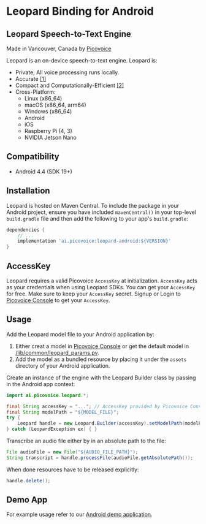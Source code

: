# Leopard Binding for Android

## Leopard Speech-to-Text Engine

Made in Vancouver, Canada by [Picovoice](https://picovoice.ai)

Leopard is an on-device speech-to-text engine. Leopard is:

- Private; All voice processing runs locally.
- Accurate [[1]](https://github.com/Picovoice/speech-to-text-benchmark#results)
- Compact and Computationally-Efficient [[2]](https://github.com/Picovoice/speech-to-text-benchmark#results)
- Cross-Platform:
    - Linux (x86_64)
    - macOS (x86_64, arm64)
    - Windows (x86_64)
    - Android
    - iOS
    - Raspberry Pi (4, 3)
    - NVIDIA Jetson Nano

## Compatibility

- Android 4.4 (SDK 19+)

## Installation

Leopard is hosted on Maven Central. To include the package in your Android project, ensure you have
included `mavenCentral()` in your top-level `build.gradle` file and then add the following to your
app's `build.gradle`:

```groovy
dependencies {
    // ...
    implementation 'ai.picovoice:leopard-android:${VERSION}'
}
```

## AccessKey

Leopard requires a valid Picovoice `AccessKey` at initialization. `AccessKey` acts as your credentials when using Leopard SDKs.
You can get your `AccessKey` for free. Make sure to keep your `AccessKey` secret. 
Signup or Login to [Picovoice Console](https://console.picovoice.ai/) to get your `AccessKey`.

## Usage

Add the Leopard model file to your Android application by:

1. Either creat a model in [Picovoice Console](https://console.picovoice.ai/) or get the default model in [/lib/common/leopard_params.pv](/lib/common/leopard_params.pv).
2. Add the model as a bundled resource by placing it under the `assets` directory of your Android application.

Create an instance of the engine with the Leopard Builder class by passing in the Android app context:

```java
import ai.picovoice.leopard.*;

final String accessKey = "..."; // AccessKey provided by Picovoice Console (https://picovoice.ai/console/)
final String modelPath = "${MODEL_FILE}";
try {
    Leopard handle = new Leopard.Builder(accessKey).setModelPath(modelPath).build(appContext);
} catch (LeopardException ex) { }
```

Transcribe an audio file either by in an absolute path to the file:

```java
File audioFile = new File("${AUDIO_FILE_PATH}");
String transcript = handle.processFile(audioFile.getAbsolutePath());
```

When done resources have to be released explicitly:

```java
handle.delete();
```

## Demo App

For example usage refer to our [Android demo application](/demo/android).

